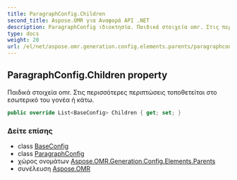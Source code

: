 ```yaml
---
title: ParagraphConfig.Children
second_title: Aspose.OMR για Αναφορά API .NET
description: ParagraphConfig ιδιοκτησία. Παιδικά στοιχεία omr. Στις περισσότερες περιπτώσεις τοποθετείται στο εσωτερικό του γονέα ή κάτω.
type: docs
weight: 20
url: /el/net/aspose.omr.generation.config.elements.parents/paragraphconfig/children/
---
```

## ParagraphConfig.Children property

Παιδικά στοιχεία omr. Στις περισσότερες περιπτώσεις τοποθετείται στο εσωτερικό του γονέα ή κάτω.

```csharp
public override List<BaseConfig> Children { get; set; }
```

### Δείτε επίσης

* class [BaseConfig](../../../aspose.omr.generation.config/baseconfig/)
* class [ParagraphConfig](../)
* χώρος ονομάτων [Aspose.OMR.Generation.Config.Elements.Parents](../../paragraphconfig/)
* συνέλευση [Aspose.OMR](../../../)


